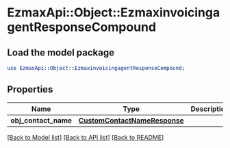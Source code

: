 # EzmaxApi::Object::EzmaxinvoicingagentResponseCompound

## Load the model package
```perl
use EzmaxApi::Object::EzmaxinvoicingagentResponseCompound;
```

## Properties
Name | Type | Description | Notes
------------ | ------------- | ------------- | -------------
**obj_contact_name** | [**CustomContactNameResponse**](CustomContactNameResponse.md) |  | 

[[Back to Model list]](../README.md#documentation-for-models) [[Back to API list]](../README.md#documentation-for-api-endpoints) [[Back to README]](../README.md)



